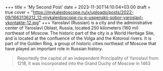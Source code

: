 +++
title = 'My Second Post'
date = 2023-11-30T14:10:04+03:00
draft = true
cover = "https://mykaleidoscope.ru/x/uploads/posts/2022-09/1663136212_12-mykaleidoscope-ru-p-uspenskii-sobor-yaroslavl-vkontakte-12.jpg" 
+++
Yaroslavl (Russian) is a city and the administrative center of Yaroslavl Oblast, Russia, located 250 kilometers (160 mi) northeast of Moscow. The historic part of the city is a World Heritage Site, and is located at the confluence of the Volga and the Kotorosl rivers. It is part of the Golden Ring, a group of historic cities northeast of Moscow that have played an important role in Russian history.
>Reportedly the capital of an independent Principality of Yaroslavl from 1218, it was incorporated into the Grand Duchy of Moscow in 1463